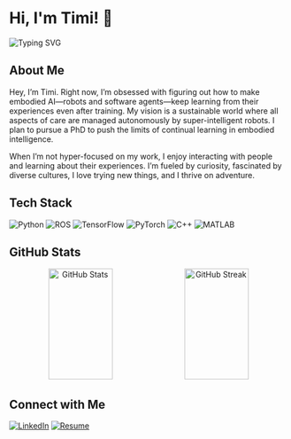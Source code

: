 # Hi, I'm Timi! 👋

<img src="https://readme-typing-svg.herokuapp.com?font=Fira+Code&pause=1000&color=2986cc&width=435&lines=Robotics;Machine+Learning;Reinforcement+Learning;Optimal+Control;Learning+Based+Control;Aspiring+Researcher" alt="Typing SVG" />

## About Me

Hey, I’m Timi. Right now, I’m obsessed with figuring out how to make embodied AI—robots and software agents—keep learning from their experiences even after training. My vision is a sustainable world where all aspects of care are managed autonomously by super-intelligent robots. I plan to pursue a PhD to push the limits of continual learning in embodied intelligence.

When I’m not hyper-focused on my work, I enjoy interacting with people and learning about their experiences. I’m fueled by curiosity, fascinated by diverse cultures, I love trying new things, and I thrive on adventure.

## Tech Stack

![Python](https://img.shields.io/badge/-Python-black?style=flat-square&logo=Python) ![ROS](https://img.shields.io/badge/-ROS-22314E?style=flat-square&logo=ROS) ![TensorFlow](https://img.shields.io/badge/-TensorFlow-black?style=flat-square&logo=TensorFlow) ![PyTorch](https://img.shields.io/badge/-PyTorch-EE4C2C?style=flat-square&logo=PyTorch&logoColor=white) ![C++](https://img.shields.io/badge/-C++-00599C?style=flat-square&logo=C%2B%2B&logoColor=white) ![MATLAB](https://img.shields.io/badge/-MATLAB-0076A8?style=flat-square&logo=Mathworks)

## GitHub Stats

<p align="center">
  <img src="https://github-readme-stats.vercel.app/api?username=iitimii&show_icons=true&theme=tokyonight" alt="GitHub Stats" style="height: 200px; width: 48%;" />
  <img src="https://github-readme-streak-stats.herokuapp.com/?user=iitimii&theme=tokyonight" alt="GitHub Streak" style="height: 200px; width: 48%;" />
</p>

## Connect with Me

[![LinkedIn](https://img.shields.io/badge/-LinkedIn-0077B5?style=flat-square&logo=Linkedin&logoColor=white)](https://www.linkedin.com/in/timi-owolabi/)
[![Resume]([https://img.shields.io/badge/-Resume-4285F4?style=flat-square&logo=Google-Drive&logoColor=white)](https://drive.google.com/file/d/1LZPsuOZ4dmpKxJJhJXtazrXhZ9O2Nn-8/view?usp=drive_link)

